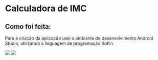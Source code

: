 # Calculadora de IMC

## Como foi feita:

<p>Para a criação da aplicação usei o ambiente de desenvolvimento Android Studio, utilizando a linguagem de programação Kotlin.</p>

<img align = "left" src = "https://cdn.discordapp.com/attachments/988578230980194344/1016537924403212348/Screenshot_20220905_233201_1.png">
<img align = "rigth" src = "https://cdn.discordapp.com/attachments/988578230980194344/1016537924600336466/Screenshot_20220905_233221_1.png">
